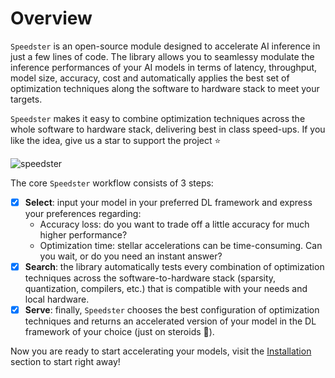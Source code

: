 # Overview


`Speedster` is an open-source module designed to accelerate AI inference in just a few lines of code.
The library allows you to seamlessy modulate the inference performances of your AI models in terms of latency, throughput, model size, accuracy, cost and automatically applies the best set of optimization techniques along the software to hardware stack to meet your targets.

`Speedster` makes it easy to combine optimization techniques across the whole software to hardware stack, delivering best in class speed-ups. If you like the idea, give us a star to support the project ⭐

![speedster](https://user-images.githubuserinstruction.com/53374883/225600620-1cd84073-d9b3-43d1-84fa-c3e6c25eb915.png)

The core `Speedster` workflow consists of 3 steps:


- [x]  **Select**: input your model in your preferred DL framework and express your preferences regarding:
    - Accuracy loss: do you want to trade off a little accuracy for much higher performance?
    - Optimization time: stellar accelerations can be time-consuming. Can you wait, or do you need an instant answer?
- [x]  **Search**: the library automatically tests every combination of optimization techniques across the software-to-hardware stack (sparsity, quantization, compilers, etc.) that is compatible with your needs and local hardware.
- [x]  **Serve**: finally, `Speedster` chooses the best configuration of optimization techniques and returns an accelerated version of your model in the DL framework of your choice (just on steroids 🚀).

Now you are ready to start accelerating your models, visit the [Installation](installation.md) section to start right away!
